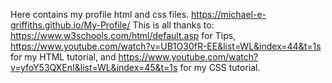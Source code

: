 Here contains my profile html and css files.
https://michael-e-griffiths.github.io/My-Profile/
This is all thanks to: https://www.w3schools.com/html/default.asp for Tips,
https://www.youtube.com/watch?v=UB1O30fR-EE&list=WL&index=44&t=1s for my HTML tutorial, and
https://www.youtube.com/watch?v=yfoY53QXEnI&list=WL&index=45&t=1s for my CSS tutorial.

